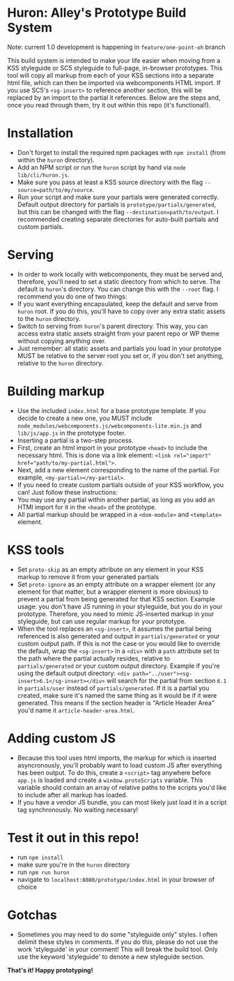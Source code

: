 Huron: Alley's Prototype Build System
======================

Note: current 1.0 development is happening in `feature/one-point-oh` branch

This build system is intended to make your life easier when moving from a KSS styleguide or SC5 styleguide to full-page, in-browser prototypes. This tool will copy all markup from each of your KSS sections into a separate html file, which can then be imported via webcomponents HTML import. If you use SC5's `<sg-insert>` to reference another section, this will be replaced by an import to the partial it references. Below are the steps and, once you read through them, try it out within this repo (it's functional!).

# Installation
 * Don't forget to install the required npm packages with `npm install` (from within the `huron` directory).
 * Add an NPM script or run the `huron` script by hand via `node lib/cli/huron.js`.
 * Make sure you pass at least a KSS source directory with the flag `--source=path/to/my/source`.
 * Run your script and make sure your partials were generated correctly. Default output directory for partials is `prototype/partials/generated`, but this can be changed with the flag `--destination=path/to/output`. I recommended creating separate directories for auto-built partials and custom partials.

# Serving
 * In order to work locally with webcomponents, they must be served and, therefore, you'll need to set a static directory from which to serve. The default is `huron`'s directory. You can change this with the `--root` flag. I recommend you do one of two things:
  * If you want everything encapsulated, keep the default and serve from `huron` root. If you do this, you'll have to copy over any extra static assets to the `huron` directory.
  * Switch to serving from `huron`'s parent directory. This way, you can access extra static assets straight from your parent repo or WP theme without copying anything over.
 * Just remember: all static assets and partials you load in your prototype MUST be relative to the server root you set or, if you don't set anything, relative to the `huron` directory.

# Building markup
 * Use the included `index.html` for a base prototype template. If you decide to create a new one, you MUST include `node_modules/webcomponents.js/webcomponents-lite.min.js` and `lib/js/app.js` in the prototype footer.
 * Inserting a partial is a two-step process.
  * First, create an html import in your prototype `<head>` to include the necessary html. This is done via a link element: `<link rel="import" href="path/to/my-partial.html">`.
  * Next, add a new element corresponding to the name of the partial. For example, `<my-partial></my-partial>`.
 * If you need to create custom partials outside of your KSS workflow, you can! Just follow these instructions:
  * You may use any partial within another partial, as long as you add an HTMl import for it in the `<head>` of the prototype.
  * All partial markup should be wrapped in a `<dom-module>` and `<template>` element.

# KSS tools
 * Set `proto-skip` as an empty attribute on any element in your KSS markup to remove it from your generated partials
 * Set `proto-ignore` as an empty attribute on a wrapper element (or any element for that matter, but a wrapper element is more obvious) to prevent a partial from being generated for that KSS section. Example usage: you don't have JS running in your styleguide, but you do in your prototype. Therefore, you need to mimic JS-inserted markup in your styleguide, but can use regular markup for your prototype.
 * When the tool replaces an `<sg-insert>`, it assumes the partial being referenced is also generated and output in `partials/generated` or your custom output path. If this is not the case or you would like to override the default, wrap the `<sg-insert>` in a `<div>` with a `path` attribute set to the path where the partial actually resides, relative to `partials/generated` or your custom output directory. Example if you're using the default output directory: `<div path="../user"><sg-insert>6.1</sg-insert></div>` will search for the partial from section `6.1` in `partials/user` instead of `partials/generated`. If it is a partial you created, make sure it's named the same thing as it would be if it were generated. This means if the section header is "Article Header Area" you'd name it `article-header-area.html`.

# Adding custom JS
 * Because this tool uses html imports, the markup for which is inserted asyncronously, you'll probably want to load custom JS after everything has been output. To do this, create a `<script>` tag anywhere before `app.js` is loaded and create a `window.protoScripts` variable. This variable should contain an array of relative paths to the scripts you'd like to include after all markup has loaded.
 * If you have a vendor JS bundle, you can most likely just load it in a script tag synchronously. No waiting necessary!

# Test it out in this repo!
 * run `npm install`
 * make sure you're in the `huron` directory
 * run `npm run huron`
 * navigate to `localhost:8080/prototype/index.html` in your browser of choice

# Gotchas
* Sometimes you may need to do some "styleguide only" styles. I often delimit these styles in comments. If you do this, please do not use the work 'styleguide' in your comment! This will break the build tool. Only use the keyword 'styleguide' to denote a new styleguide section.

**That's it! Happy prototyping!**

